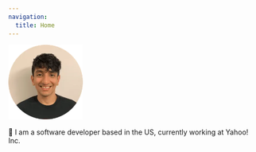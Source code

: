 ```yaml
---
navigation:
  title: Home
---
```



<img src="/about.webp" alt="Aditya Shylesh" width="150" class="rounded-full mx-auto" />

<title-animation text="Aditya Shylesh" delay=80 class="-mb-6"></title-animation>

<div class="flex justify-center items-center text-center">
  <p class="text-2xl">
    👋 I am a <span class="text-blue-500">software developer</span> based in the US, currently working at <span class="text-purple-300">Yahoo! Inc.</span>
  </p>
</div>


<socials></socials>

<fold>
  <template #header>
    <span class="text-gray-500 italic bold">
      more about me
    </span>
  </template>
  <template #content> 
      I am an immigrant twice over - I grew up an Indian in the middle east (Oman) & did my undergrad at the University of Michigan.
      During my time at university, my work experience has primarily been as a full-stack web developer, primarily having written and maintained large applications that use Python Flask and Ruby on Rails. In the past, I have worked at the <a href="https://ai.umich.edu/">Center for Academic Innovation at the University of Michigan</a> and I have also interned at Apple.
      I am an ardent believer in technology and its potential for building a better future for humanity. I think technology's ability to do this hinges on a few key issues such as privacy, the absence of censorship and the continued expansion of the open-source philosophy - both within software development as well as in all other spheres of human creativity.
  </template>
</fold>